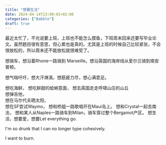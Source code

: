 ```yaml
---
title: "想要生活"
date: 2024-04-14T23:09:01+02:00
categories: ["Babble"]
draft: true
---
```


最近太忙了，不光说要上班，上班也不能怎么摸鱼，下班周末回来还要写毕业论文。虽然题目很有意思，但心累也是真的。尤其是上班的时候自己比较紧张，不会很放松的，所以周末还不能放松就很难受了。  

想骑车，想沿着Rhone一路骑到 Marseille。想沿英国的海岸线从爱尔兰骑到南安普顿。  

想气喘吁吁，想大汗淋漓，想筋疲力尽，想心满意足。  

想吃海鲜，
想吃鲜甜的蛤蜊意面，
想去英国走走呼啸山庄的山丘  
想弹吉他，  
想在马尔代夫晒太阳，  
想在SF尝试Waymo，
想和桥姐一路歌唱开在Maui岛上。
想和Crystal一起去南法，
想和某人从Naples一路骑车到Milan，骑车穿过整个Bergamot产区。
想生活，想要爱，想要Let everything go.

I'm so drunk that I can no longer type cohesively.

I want to burn. 
